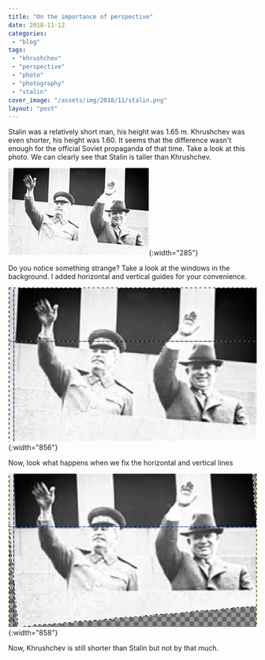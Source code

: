 ```yaml
---
title: "On the importance of perspective"
date: 2018-11-12
categories: 
 - "blog"
tags: 
 - "khrushchev"
 - "perspective"
 - "photo"
 - "photography"
 - "stalin"
cover_image: "/assets/img/2018/11/stalin.png"
layout: "post"
---
```


Stalin was a relatively short man, his height was 1.65 m. Khrushchev was even shorter, his height was 1.60. It seems that the difference wasn't enough for the official Soviet propaganda of that time. Take a look at this photo. We can clearly see that Stalin is taller than Khrushchev.

![stalin.png](/assets/img/2018/11/stalin.png){:width="285"}

Do you notice something strange? Take a look at the windows in the background. I added horizontal and vertical guides for your convenience.

![Screen Shot 2018-11-05 at 8.38.08](/assets/img/2018/11/screen-shot-2018-11-05-at-8-38-08.png){:width="856"}

Now, look what happens when we fix the horizontal and vertical lines

![Screen Shot 2018-11-05 at 8.39.03](/assets/img/2018/11/screen-shot-2018-11-05-at-8-39-03.png){:width="858"}

Now, Khrushchev is still shorter than Stalin but not by that much.
